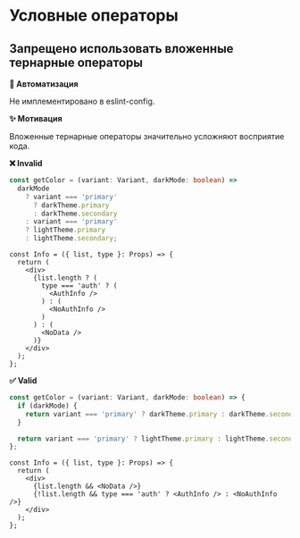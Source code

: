 # Условные операторы

## Запрещено использовать вложенные тернарные операторы

**🤖 Автоматизация**

Не имплементировано в eslint-config.

**✨ Мотивация**

Вложенные тернарные операторы значительно усложняют восприятие кода.

**❌ Invalid**

```ts
const getColor = (variant: Variant, darkMode: boolean) =>
  darkMode
    ? variant === 'primary'
      ? darkTheme.primary
      : darkTheme.secondary
    : variant === 'primary'
    ? lightTheme.primary
    : lightTheme.secondary;
```

```tsx
const Info = ({ list, type }: Props) => {
  return (
    <div>
      {list.length ? (
        type === 'auth' ? (
          <AuthInfo />
        ) : (
          <NoAuthInfo />
        )
      ) : (
        <NoData />
      )}
    </div>
  );
};
```

**✅ Valid**

```ts
const getColor = (variant: Variant, darkMode: boolean) => {
  if (darkMode) {
    return variant === 'primary' ? darkTheme.primary : darkTheme.secondary;
  }

  return variant === 'primary' ? lightTheme.primary : lightTheme.secondary;
};
```

```tsx
const Info = ({ list, type }: Props) => {
  return (
    <div>
      {list.length && <NoData />}
      {!list.length && type === 'auth' ? <AuthInfo /> : <NoAuthInfo />}
    </div>
  );
};
```

